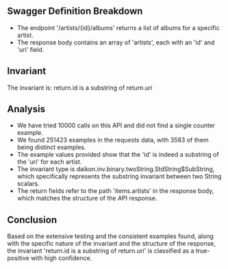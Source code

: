 ## Swagger Definition Breakdown
- The endpoint '/artists/{id}/albums' returns a list of albums for a specific artist.
- The response body contains an array of 'artists', each with an 'id' and 'uri' field.

## Invariant
The invariant is: return.id is a substring of return.uri

## Analysis
- We have tried 10000 calls on this API and did not find a single counter example.
- We found 251423 examples in the requests data, with 3583 of them being distinct examples.
- The example values provided show that the 'id' is indeed a substring of the 'uri' for each artist.
- The invariant type is daikon.inv.binary.twoString.StdString$SubString, which specifically represents the substring invariant between two String scalars.
- The return fields refer to the path 'items.artists' in the response body, which matches the structure of the API response.

## Conclusion
Based on the extensive testing and the consistent examples found, along with the specific nature of the invariant and the structure of the response, the invariant 'return.id is a substring of return.uri' is classified as a true-positive with high confidence.
